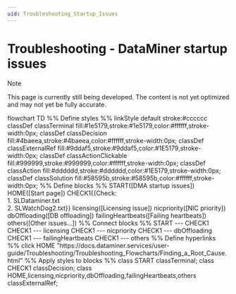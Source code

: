 ```yaml
---
uid: Troubleshooting_Startup_Issues
---
```


# Troubleshooting - DataMiner startup issues

> [!NOTE]
> This page is currently still being developed. The content is not yet optimized and may not yet be fully accurate.

<div class="mermaid">
flowchart TD
%% Define styles %%
linkStyle default stroke:#cccccc
classDef classTerminal fill:#1e5179,stroke:#1e5179,color:#ffffff,stroke-width:0px;
classDef classDecision fill:#4baeea,stroke:#4baeea,color:#ffffff,stroke-width:0px;
classDef classExternalRef fill:#9ddaf5,stroke:#9ddaf5,color:#1E5179,stroke-width:0px;
classDef classActionClickable fill:#999999,stroke:#999999,color:#ffffff,stroke-width:0px;
classDef classAction fill:#dddddd,stroke:#dddddd,color:#1E5179,stroke-width:0px;
classDef classSolution fill:#58595b,stroke:#58595b,color:#ffffff,stroke-width:0px;
%% Define blocks %%
   START([DMA startup issues])
   HOME([Start page])
   CHECK1{{Check: <br>1. SLDataminer.txt <br>2. SLWatchDog2.txt}}
   licensing([Licensing issue])
   nicpriority([NIC priority])
   dbOffloading([DB offloading])
   failingHeartbeats([Failing heartbeats])
   others([Other issues...])
%% Connect blocks %%
   START --- CHECK1
   CHECK1 --- licensing
   CHECK1 --- nicpriority
   CHECK1 --- dbOffloading
   CHECK1 --- failingHeartbeats
   CHECK1 --- others
%% Define hyperlinks %%
   click HOME "https://docs.dataminer.services/user-guide/Troubleshooting/Troubleshooting_Flowcharts/Finding_a_Root_Cause.html"
%% Apply styles to blocks %%
class START classTerminal;
class CHECK1 classDecision;
class HOME,licensing,nicpriority,dbOffloading,failingHeartbeats,others classExternalRef;
</div>
